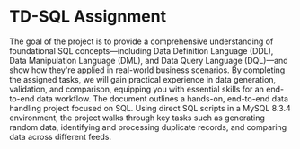 # TD-SQL Assignment
The goal of the project is to provide a comprehensive understanding of foundational SQL concepts—including Data Definition Language (DDL), Data Manipulation Language (DML), and Data Query Language (DQL)—and show how they're applied in real-world business scenarios. By completing the assigned  tasks, we will gain practical experience in data generation, validation, and comparison, equipping you with essential skills for an end-to-end data workflow.
The document outlines a hands-on, end-to-end data handling project focused on SQL. Using direct SQL scripts in a MySQL 8.3.4 environment, the project walks  through key tasks such as generating random data, identifying and processing duplicate records, and comparing data across different feeds.
